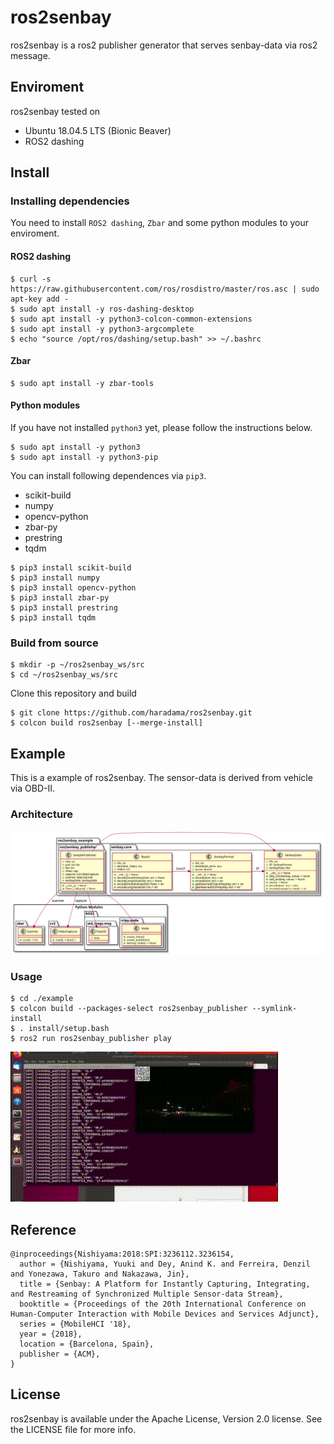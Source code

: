 # ros2senbay
ros2senbay is a ros2 publisher generator that serves senbay-data via ros2 message.

## Enviroment
ros2senbay tested on
- Ubuntu 18.04.5 LTS (Bionic Beaver)
- ROS2 dashing

## Install
### Installing dependencies

You need to install `ROS2 dashing`, `Zbar` and some python modules to your enviroment.

#### ROS2 dashing
```
$ curl -s https://raw.githubusercontent.com/ros/rosdistro/master/ros.asc | sudo apt-key add -
$ sudo apt install -y ros-dashing-desktop
$ sudo apt install -y python3-colcon-common-extensions
$ sudo apt install -y python3-argcomplete
$ echo "source /opt/ros/dashing/setup.bash" >> ~/.bashrc
```

#### Zbar
```
$ sudo apt install -y zbar-tools
```
#### Python modules
If you have not installed `python3` yet, please follow the instructions below.

```
$ sudo apt install -y python3
$ sudo apt install -y python3-pip
```

You can install following dependences via `pip3`.

- scikit-build
- numpy
- opencv-python
- zbar-py
- prestring
- tqdm

```
$ pip3 install scikit-build
$ pip3 install numpy
$ pip3 install opencv-python
$ pip3 install zbar-py
$ pip3 install prestring
$ pip3 install tqdm
```

### Build from source

```
$ mkdir -p ~/ros2senbay_ws/src
$ cd ~/ros2senbay_ws/src
```

Clone this repository and build

```
$ git clone https://github.com/haradama/ros2senbay.git
$ colcon build ros2senbay [--merge-install]
```

## Example
This is a example of ros2senbay. The sensor-data is derived from vehicle via OBD-II.

### Architecture

![arch](./assets/arch.svg)

### Usage

```
$ cd ./example
$ colcon build --packages-select ros2senbay_publisher --symlink-install
$ . install/setup.bash
$ ros2 run ros2senbay_publisher play
```
![example](./assets/capture.gif)

## Reference

```
@inproceedings{Nishiyama:2018:SPI:3236112.3236154,
  author = {Nishiyama, Yuuki and Dey, Anind K. and Ferreira, Denzil and Yonezawa, Takuro and Nakazawa, Jin},
  title = {Senbay: A Platform for Instantly Capturing, Integrating, and Restreaming of Synchronized Multiple Sensor-data Stream},
  booktitle = {Proceedings of the 20th International Conference on Human-Computer Interaction with Mobile Devices and Services Adjunct},
  series = {MobileHCI '18},
  year = {2018},
  location = {Barcelona, Spain},
  publisher = {ACM},
}
```

## License
ros2senbay is available under the Apache License, Version 2.0 license. See the LICENSE file for more info.